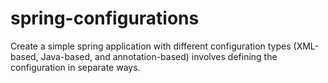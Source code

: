 # spring-configurations
Create a simple spring application with different configuration types (XML-based, Java-based, and annotation-based) involves defining the configuration in separate ways.
